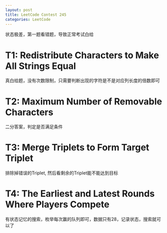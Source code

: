 ```yaml
---
layout: post
title: LeetCode Contest 245
categories: LeetCode
---
```

状态极差，第一题看错题，导致正常考试白给

# T1: Redistribute Characters to Make All Strings Equal
真白给题，没有次数限制，只需要判断出现的字符是不是对应列长度的倍数即可

# T2: Maximum Number of Removable Characters
二分答案，判定是否满足条件

# T3: Merge Triplets to Form Target Triplet
排除掉错误的Triplet, 然后看剩余的Triplet能不能达到目标

# T4: The Earliest and Latest Rounds Where Players Compete
有状态记忆的搜索，枚举每次赢的队列即可，数据只有28，记录状态，搜索就可以了
